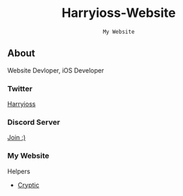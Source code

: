 <div align="center">

# Harryioss-Website
``` 
My Website
```

</div>

## About

Website Devloper, iOS Developer

### Twitter
[Harryioss](https://twitter.com/harryioss) <br/>

### Discord Server
[Join :)](https://discord.gg/vG23fCF) <br/>

### My Website
Helpers
- [Cryptic](https://twitter.com/cr4ptic)
<br/>
